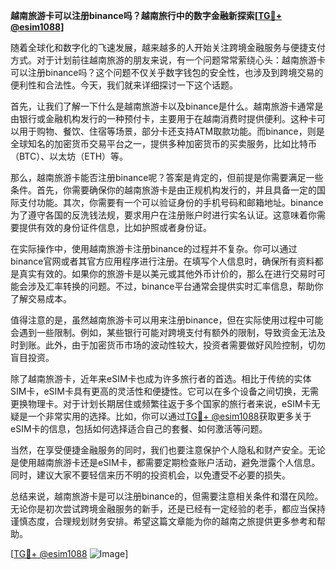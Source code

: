 **越南旅游卡可以注册binance吗？越南旅行中的数字金融新探索[[TG💪+ @esim1088](https://t.me/s/esim1088)]**

随着全球化和数字化的飞速发展，越来越多的人开始关注跨境金融服务与便捷支付方式。对于计划前往越南旅游的朋友来说，有一个问题常常萦绕心头：越南旅游卡可以注册binance吗？这个问题不仅关乎数字钱包的安全性，也涉及到跨境交易的便利性和合法性。今天，我们就来详细探讨一下这个话题。

首先，让我们了解一下什么是越南旅游卡以及binance是什么。越南旅游卡通常是由银行或金融机构发行的一种预付卡，主要用于在越南消费时提供便利。这种卡可以用于购物、餐饮、住宿等场景，部分卡还支持ATM取款功能。而binance，则是全球知名的加密货币交易平台之一，提供多种加密货币的买卖服务，比如比特币（BTC）、以太坊（ETH）等。

那么，越南旅游卡能否注册binance呢？答案是肯定的，但前提是你需要满足一些条件。首先，你需要确保你的越南旅游卡是由正规机构发行的，并且具备一定的国际支付功能。其次，你需要有一个可以验证身份的手机号码和邮箱地址。binance为了遵守各国的反洗钱法规，要求用户在注册账户时进行实名认证。这意味着你需要提供有效的身份证件信息，比如护照或者身份证。

在实际操作中，使用越南旅游卡注册binance的过程并不复杂。你可以通过binance官网或者其官方应用程序进行注册。在填写个人信息时，确保所有资料都是真实有效的。如果你的旅游卡是以美元或其他外币计价的，那么在进行交易时可能会涉及汇率转换的问题。不过，binance平台通常会提供实时汇率信息，帮助你了解交易成本。

值得注意的是，虽然越南旅游卡可以用来注册binance，但在实际使用过程中可能会遇到一些限制。例如，某些银行可能对跨境支付有额外的限制，导致资金无法及时到账。此外，由于加密货币市场的波动性较大，投资者需要做好风险控制，切勿盲目投资。

除了越南旅游卡，近年来eSIM卡也成为许多旅行者的首选。相比于传统的实体SIM卡，eSIM卡具有更高的灵活性和便捷性。它可以在多个设备之间切换，无需更换物理卡。对于计划长期居住或频繁往返于多个国家的旅行者来说，eSIM卡无疑是一个非常实用的选择。比如，你可以通过[TG💪+ @esim1088](https://t.me/s/esim1088)获取更多关于eSIM卡的信息，包括如何选择适合自己的套餐、如何激活等问题。

当然，在享受便捷金融服务的同时，我们也要注意保护个人隐私和财产安全。无论是使用越南旅游卡还是eSIM卡，都需要定期检查账户活动，避免泄露个人信息。同时，建议大家不要轻信来历不明的投资机会，以免遭受不必要的损失。

总结来说，越南旅游卡是可以注册binance的，但需要注意相关条件和潜在风险。无论你是初次尝试跨境金融服务的新手，还是已经有一定经验的老手，都应当保持谨慎态度，合理规划财务安排。希望这篇文章能为你的越南之旅提供更多参考和帮助。

[[TG💪+ @esim1088](https://t.me/s/esim1088) ![Image](https://i.postimg.cc/4NQfJmqS/Snipaste-2025-05-13-00-14-12.png)]